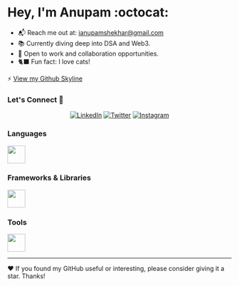 # Hey, I'm Anupam :octocat:

- 📬 Reach me out at: ianupamshekhar@gmail.com
- 📚 Currently diving deep into DSA and Web3.
- 🔭 Open to work and collaboration opportunities.
- 🐈‍⬛ Fun fact: I love cats!

⚡ [View my Github Skyline](https://skyline.github.com/ianupamshekhar)

### Let's Connect 💬
<div align="center">
   <!-- Add your social links here -->
   <a href="https://www.linkedin.com/in/anupamshekhar/" target="_blank"><img alt="LinkedIn" src="https://img.shields.io/badge/linkedin-%230077B5.svg?&style=for-the-badge&logo=linkedin&logoColor=white" /></a>
   <a href="https://twitter.com/ianupamshekhar" target="_blank"><img alt="Twitter" src="https://img.shields.io/badge/twitter-%231DA1F2.svg?&style=for-the-badge&logo=twitter&logoColor=white" /></a>
   <a href="https://www.instagram.com/ianupamshekhar/" target="_blank"><img alt = "Instagram" src="https://img.shields.io/badge/instagram-%23E4405F.svg?&style=for-the-badge&logo=instagram&logoColor=white" /></a>
</div>

### Languages
<!-- your language icons here -->
<img src="https://cdn.jsdelivr.net/gh/devicons/devicon/icons/java/java-original.svg" width="40" height="40"/> 

### Frameworks & Libraries
<!-- your framework and library icons here -->
<img src="https://cdn.jsdelivr.net/gh/devicons/devicon/icons/react/react-original.svg" width="40" height="40"/> 

### Tools
<!-- your tool icons here -->
<img src="https://cdn.jsdelivr.net/gh/devicons/devicon/icons/vscode/vscode-original.svg" width="40" height="40"/> 

<!-- ### Thanks for visiting! 🎉
![Visitors](https://profile-counter.glitch.me/ianupamshekhar/count.svg) -->

---

❤️ If you found my GitHub useful or interesting, please consider giving it a star. Thanks!

